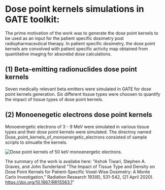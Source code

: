 # Dose point kernels simulations in GATE toolkit:
The prime motivation of the work was to generate the dose point kernels to be used as an input for the patient specific dosimetry post radiopharmaceutical therapy. In patient specific dosimetry, the dose point kernels are convolved with patient specific activity map obtained from quantitative imaging for absorebd dose calculations.

## (1) Beta-emitting radionuclides dose point kernels
Seven medically relevant beta emitters were simulated in GATE for dose point kernels generation. Six different tissue types were choosen to quantify the impact of tissue types of dose point kernels.


## (2) Monoenegetic electrons dose point kernels
Monoenergetic electrons of 3 - 9 MeV were simulated in various tissue types and their dose point kernels were simulated. The directroy named Dose_point_kernels_of_monoenergetic_electrons consisted of sample scripts to simualte the kernels.

![Dose point kernels of 50 keV monoenergetic electrons.](https://github.com/ashok-tiwari/Beta_emitters_dose_point_kernels/blob/main/Dose_point_kernels_of_monoenergetic_electrons/50keV/water/output/mono_ele_dpk_50keV.png)


The summary of the work is availabe here:  "Ashok Tiwari, Stephen A. Graves, and John Sunderland "The Impact of Tissue Type and Density on Dose Point Kernels for Patient-Specific Voxel-Wise Dosimetry: A Monte Carlo Investigation," Radiation Research 193(6), 531-542, (21 April 2020). https://doi.org/10.1667/RR15563.1"
